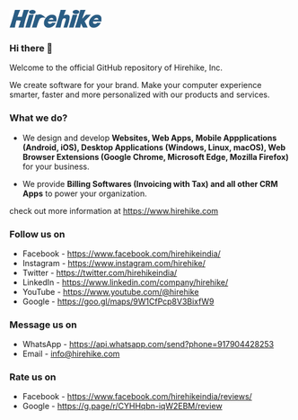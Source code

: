 ![Image](/hirehike_logo_white_small.png?raw=true "Hirehike Logo")

### Hi there 👋

Welcome to the official GitHub repository of Hirehike, Inc.

We create software for your brand. Make your computer experience smarter, faster and more personalized with our products and services.

### What we do?

* We design and develop **Websites, Web Apps, Mobile Appplications (Android, iOS), Desktop Applications (Windows, Linux, macOS), Web Browser Extensions (Google Chrome, Microsoft Edge, Mozilla Firefox)** for your business.

* We provide **Billing Softwares (Invoicing with Tax) and all other CRM Apps** to power your organization.

check out more information at https://www.hirehike.com

### Follow us on

* Facebook - https://www.facebook.com/hirehikeindia/
* Instagram - https://www.instagram.com/hirehike/
* Twitter - https://twitter.com/hirehikeindia/
* LinkedIn - https://www.linkedin.com/company/hirehike/
* YouTube - https://www.youtube.com/@hirehike
* Google - https://goo.gl/maps/9W1CfPcp8V3BixfW9

### Message us on

* WhatsApp - https://api.whatsapp.com/send?phone=917904428253
* Email - info@hirehike.com

### Rate us on

* Facebook - https://www.facebook.com/hirehikeindia/reviews/
* Google - https://g.page/r/CYHHqbn-iqW2EBM/review
